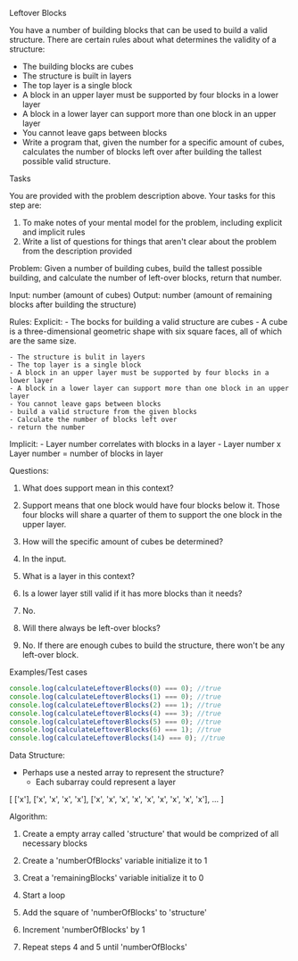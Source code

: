 Leftover Blocks

You have a number of building blocks that can be used to build a valid structure. There are certain rules about what determines the validity of a structure:

* The building blocks are cubes
* The structure is built in layers
* The top layer is a single block
* A block in an upper layer must be supported by four blocks in a lower layer
* A block in a lower layer can support more than one block in an upper layer
* You cannot leave gaps between blocks
* Write a program that, given the number for a specific amount of cubes, calculates the number of blocks left over after building the tallest possible valid structure.

Tasks

You are provided with the problem description above. Your tasks for this step are:

1. To make notes of your mental model for the problem, including explicit and implicit rules
2. Write a list of questions for things that aren't clear about the problem from the description provided

Problem:
Given a number of building cubes, build the tallest possible building, and calculate
the number of left-over blocks, return that number. 

Input: number (amount of cubes)
Output: number (amount of remaining blocks after building the structure)

Rules:
   Explicit:
    - The bocks for building a valid structure are cubes
      - A cube is a three-dimensional geometric shape with six square faces, 
      all of which are the same size.

    - The structure is bulit in layers
    - The top layer is a single block
    - A block in an upper layer must be supported by four blocks in a lower layer
    - A block in a lower layer can support more than one block in an upper layer
    - You cannot leave gaps between blocks
    - build a valid structure from the given blocks
    - Calculate the number of blocks left over
    - return the number 
  
  Implicit:
    - Layer number correlates with blocks in a layer
      - Layer number x Layer number = number of blocks in layer



Questions:
1. What does support mean in this context?
1. Support means that one block would have four blocks below it. Those four blocks
will share a quarter of them to support the one block in the upper layer. 

2. How will the specific amount of cubes be determined?
2. In the input.
3. What is a layer in this context?
4. Is a lower layer still valid if it has more blocks than it needs?
4. No. 


5. Will there always be left-over blocks?
6. No. If there are enough cubes to build the structure, there won't be any left-over block.


Examples/Test cases
```js
console.log(calculateLeftoverBlocks(0) === 0); //true
console.log(calculateLeftoverBlocks(1) === 0); //true
console.log(calculateLeftoverBlocks(2) === 1); //true
console.log(calculateLeftoverBlocks(4) === 3); //true
console.log(calculateLeftoverBlocks(5) === 0); //true
console.log(calculateLeftoverBlocks(6) === 1); //true
console.log(calculateLeftoverBlocks(14) === 0); //true
```

Data Structure:
* Perhaps use a nested array to represent the structure?
   - Each subarray could represent a layer

[
  ['x'],
  ['x', 'x', 'x', 'x'],
  ['x', 'x', 'x', 'x', 'x', 'x', 'x', 'x', 'x'],
  ...
]

Algorithm:
1. Create a empty array called 'structure' that would be comprized of all necessary blocks
2. Create a 'numberOfBlocks' variable initialize it to 1
3. Creat a 'remainingBlocks' variable initialize it to 0

2. Start a loop 
4. Add the square of 'numberOfBlocks' to 'structure'
5. Increment 'numberOfBlocks' by 1
5. Repeat steps 4 and 5 until 'numberOfBlocks'